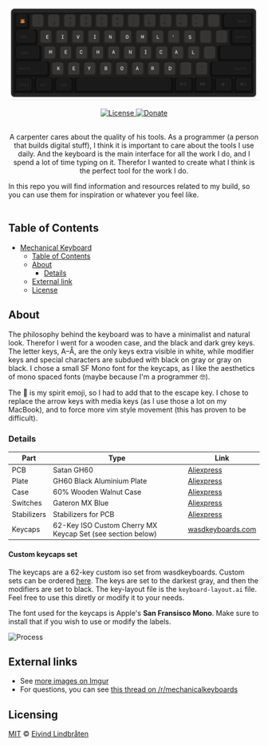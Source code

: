 ![Github readme banner](.github/github.png)

<p align="center">

<a href="license">
<img alt="License" src="https://img.shields.io/github/license/eivindml/mechanical-keyboard.svg">
</a>

<a href="https://www.paypal.me/eivindml">
<img alt="Donate" src="https://img.shields.io/badge/$-donate-ff69b4.svg?maxAge=2592000&amp;style=flat">
</a>

<br />
<br />
</p>

<p align="center">
A carpenter cares about the quality of his tools. As a programmer (a person that builds digital stuff), I think it is important to care about the tools I use daily. And the keyboard is the main interface for all the work I do, and I spend a lot of time typing on it. Therefor I wanted to create what I think is the perfect tool for the work I do.

In this repo you will find information and resources related to my build, so you can use them for inspiration or whatever you feel like.
<br />
<br />
</p>

## Table of Contents

- [Mechanical Keyboard](#)
    - [Table of Contents](#table-of-contents)
    - [About](#about)
        - [Details](#details)
    - [External link](#external-links)
    - [License](#license)

## About

The philosophy behind the keyboard was to have a minimalist and natural look. Therefor I went for a wooden case, and the black and dark grey keys. The letter keys, A–Å, are the only keys extra visible in white, while modifier keys and special characters are subdued with black on gray or gray on black. I chose a small SF Mono font for the keycaps, as I like the aesthetics of mono spaced fonts (maybe because I'm a programmer 🤓).

The 🦊 is my spirit emoji, so I had to add that to the escape key. I chose to replace the arrow keys with media keys (as I use those a lot on my MacBook), and to force more vim style movement (this has proven to be difficult).

### Details

| Part  | Type | Link |
| ------------- | ------------- | ------------- |
| PCB  | Satan GH60 | [Aliexpress](https://www.aliexpress.com/item/Free-shipping-GH60-PCB-KC60-SE-Fully-Programmable-For-DIY-Mechanical-Keyboard-Poker-Faceu-HHKB-Support/32799437588.html?spm=a2g0s.9042311.0.0.MyCpfY)  |
| Plate  | GH60 Black Aluminium Plate | [Aliexpress](https://www.aliexpress.com/item/Mechanical-keyboard-cnc-60-anode-aluminum-drawing-concurrence-positioning-plate-gh60-amj60/32699111693.html?spm=a2g0s.9042311.0.0.MyCpfY)  |
| Case  | 60% Wooden Walnut Case  | [Aliexpress](https://www.aliexpress.com/item/60-Mechanical-Keyboard-Solid-Wood-Case-Poker-Compact-Mini-GH60-Faceu-60-Keyboard-Wooden-Shell-Base/32819168843.html?spm=a2g0s.9042311.0.0.MyCpfY) |
| Switches  | Gateron MX Blue | [Aliexpress](https://www.aliexpress.com/item/Gateron-mx-switch-3-pin-adn-5-pin-transparent-case-mx-green-brown-blue-switches-for/32797603005.html?spm=a2g0s.9042311.0.0.KBDeBn) |
| Stabilizers | Stabilizers for PCB | [Aliexpress](https://www.aliexpress.com/item/4-2x-1-6-25x-1-Sets-Mechanical-Gaming-Keyboard-Cap-Stabilizer-for-PCB-mounted-Keyboards/32759481442.html?spm=a2g0s.9042311.0.0.MyCpfY) |
| Keycaps | 62-Key ISO Custom Cherry MX Keycap Set (see section below) | [wasdkeyboards.com](http://wasdkeyboards.com) |

#### Custom keycaps set

The keycaps are a 62-key custom iso set from wasdkeyboards. Custom sets can be ordered [here](http://www.wasdkeyboards.com/index.php/products/keycap-set/62-key-cherry-mx-keycap-set.html). The keys are set to the darkest gray, and then the modifiers are set to black. The key-layout file is the `keyboard-layout.ai` file. Feel free to use this diretly or modify it to your needs.

The font used for the keycaps is Apple's **San Fransisco Mono**. Make sure to install that if you wish to use or modify the labels.

![Process](.github/build.gif)

## External links

* See [more images on Imgur](https://imgur.com/a/lniT4)
* For questions, you can see [this thread on /r/mechanicalkeyboards](https://www.reddit.com/r/MechanicalKeyboards/comments/73myr9/first_build_photos_of_60_mechanical_keyboard/)

## Licensing

[MIT](license) © [Eivind Lindbråten](http://madebymist.com)
